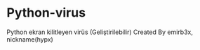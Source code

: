 # Python-virus
Python ekran kilitleyen virüs (Geliştirilebilir) 
Created By emirb3x, nickname(hypx)


